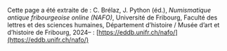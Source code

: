 Cette page a été extraite de : C. Brélaz, J. Python (éd.), *Numismatique antique fribourgeoise online (NAFO)*, Université de Fribourg, Faculté des lettres et des sciences humaines, Département d’histoire / Musée d’art et d’histoire de Fribourg, 2024– : [https://eddb.unifr.ch/nafo/](https://eddb.unifr.ch/nafo/)